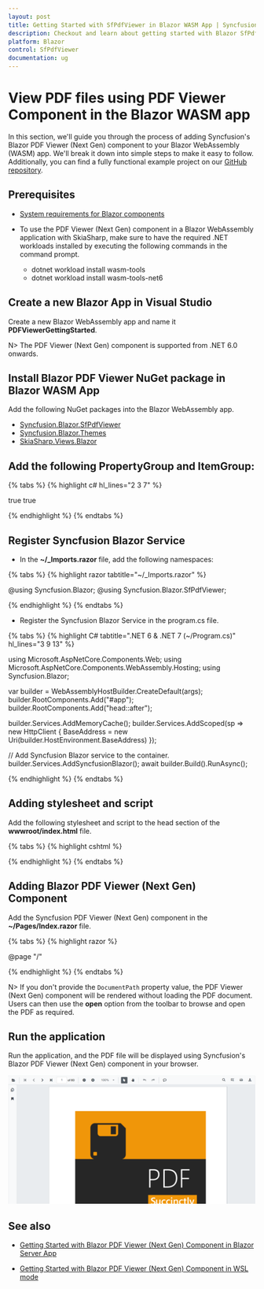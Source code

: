```yaml
---
layout: post
title: Getting Started with SfPdfViewer in Blazor WASM App | Syncfusion
description: Checkout and learn about getting started with Blazor SfPdfViewer component in Blazor WebAssembly (WASM) App using Visual Studio and more.
platform: Blazor
control: SfPdfViewer
documentation: ug
---
```


# View PDF files using PDF Viewer Component in the Blazor WASM app

In this section, we'll guide you through the process of adding Syncfusion's Blazor PDF Viewer (Next Gen) component to your Blazor WebAssembly (WASM) app. We'll break it down into simple steps to make it easy to follow. Additionally, you can find a fully functional example project on our [GitHub repository](https://github.com/SyncfusionExamples/blazor-pdf-viewer-examples/tree/master/Getting%20Started/Client-side%20application-SfPdfViewer).

## Prerequisites

* [System requirements for Blazor components](https://blazor.syncfusion.com/documentation/system-requirements)

* To use the PDF Viewer (Next Gen) component in a Blazor WebAssembly application with SkiaSharp, make sure to have the required .NET workloads installed by executing the following commands in the command prompt.
    * dotnet workload install wasm-tools
    * dotnet workload install wasm-tools-net6

## Create a new Blazor App in Visual Studio    

Create a new Blazor WebAssembly app and name it **PDFViewerGettingStarted**.

N> The PDF Viewer (Next Gen) component is supported from .NET 6.0 onwards.

## Install Blazor PDF Viewer NuGet package in Blazor WASM App

Add the following NuGet packages into the Blazor WebAssembly app.

* [Syncfusion.Blazor.SfPdfViewer](https://www.nuget.org/packages/Syncfusion.Blazor.SfPdfViewer) 
* [Syncfusion.Blazor.Themes](https://www.nuget.org/packages/Syncfusion.Blazor.Themes)
* [SkiaSharp.Views.Blazor](https://www.nuget.org/packages/SkiaSharp.Views.Blazor)

## Add the following PropertyGroup and ItemGroup:

{% tabs %}
{% highlight c# hl_lines="2 3 7" %}

<PropertyGroup>
	<WasmNativeStrip>true</WasmNativeStrip>
	<WasmBuildNative>true</WasmBuildNative>
</PropertyGroup>

<ItemGroup>
    <NativeFileReference Include="$(SkiaSharpStaticLibraryPath)\2.0.23\*.a" />
</ItemGroup>

{% endhighlight %}
{% endtabs %}

## Register Syncfusion Blazor Service

* In the **~/_Imports.razor** file, add the following namespaces:

{% tabs %}
{% highlight razor tabtitle="~/_Imports.razor" %}

@using Syncfusion.Blazor;
@using Syncfusion.Blazor.SfPdfViewer;

{% endhighlight %}
{% endtabs %}

* Register the Syncfusion Blazor Service in the program.cs file.

{% tabs %}
{% highlight C# tabtitle=".NET 6 & .NET 7 (~/Program.cs)" hl_lines="3 9 13" %}

using Microsoft.AspNetCore.Components.Web;
using Microsoft.AspNetCore.Components.WebAssembly.Hosting;
using Syncfusion.Blazor;

var builder = WebAssemblyHostBuilder.CreateDefault(args);
builder.RootComponents.Add<App>("#app");
builder.RootComponents.Add<HeadOutlet>("head::after");

builder.Services.AddMemoryCache();
builder.Services.AddScoped(sp => new HttpClient { BaseAddress = new Uri(builder.HostEnvironment.BaseAddress) });

// Add Syncfusion Blazor service to the container.
builder.Services.AddSyncfusionBlazor();
await builder.Build().RunAsync();

{% endhighlight %}
{% endtabs %}

## Adding stylesheet and script

Add the following stylesheet and script to the head section of the **wwwroot/index.html** file.

{% tabs %}
{% highlight cshtml %}

<head>
    <!-- Syncfusion Blazor PDF Viewer (Next Gen) control's theme style sheet -->
    <link href="_content/Syncfusion.Blazor.Themes/bootstrap5.css" rel="stylesheet" />
    <!-- Syncfusion Blazor PDF Viewer (Next Gen) control's scripts -->
    <script src="_content/Syncfusion.Blazor.SfPdfViewer/scripts/syncfusion-blazor-sfpdfviewer.min.js" type="text/javascript"></script>
</head>

{% endhighlight %}
{% endtabs %}

## Adding Blazor PDF Viewer (Next Gen) Component

Add the Syncfusion PDF Viewer (Next Gen) component in the **~/Pages/Index.razor** file.

{% tabs %}
{% highlight razor %}

@page "/"

<SfPdfViewer2 DocumentPath="https://cdn.syncfusion.com/content/pdf/pdf-succinctly.pdf"
              Height="100%"
              Width="100%">
</SfPdfViewer2>

{% endhighlight %}
{% endtabs %}

N> If you don't provide the `DocumentPath` property value, the PDF Viewer (Next Gen) component will be rendered without loading the PDF document. Users can then use the **open** option from the toolbar to browse and open the PDF as required.

## Run the application

Run the application, and the PDF file will be displayed using Syncfusion's Blazor PDF Viewer (Next Gen) component in your browser.

![Blazor SfPdfViewer Component](GettingStarted_images/blazor-pdfviewer.png)

## See also

* [Getting Started with Blazor PDF Viewer (Next Gen) Component in Blazor Server App](./server-side-application)

* [Getting Started with Blazor PDF Viewer (Next Gen) Component in WSL mode](./wsl-application)